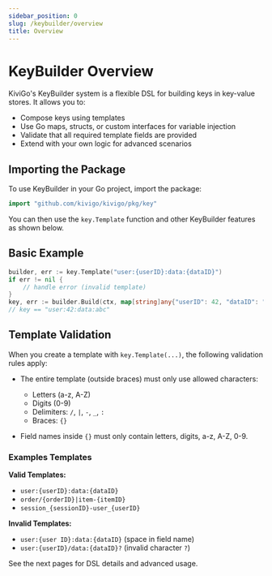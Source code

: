 ```yaml
---
sidebar_position: 0
slug: /keybuilder/overview
title: Overview
---
```


# KeyBuilder Overview

KiviGo's KeyBuilder system is a flexible DSL for building keys in key-value stores. It allows you to:

- Compose keys using templates
- Use Go maps, structs, or custom interfaces for variable injection
- Validate that all required template fields are provided
- Extend with your own logic for advanced scenarios

## Importing the Package

To use KeyBuilder in your Go project, import the package:

```go
import "github.com/kivigo/kivigo/pkg/key"
```

You can then use the `key.Template` function and other KeyBuilder features as shown below.

## Basic Example

```go
builder, err := key.Template("user:{userID}:data:{dataID}")
if err != nil {
    // handle error (invalid template)
}
key, err := builder.Build(ctx, map[string]any{"userID": 42, "dataID": "abc"})
// key == "user:42:data:abc"
```

## Template Validation

When you create a template with `key.Template(...)`, the following validation rules apply:

- The entire template (outside braces) must only use allowed characters:
  - Letters (a-z, A-Z)
  - Digits (0-9)
  - Delimiters: `/`, `|`, `-`, `_`, `:`
  - Braces: `{}`

- Field names inside `{}` must only contain letters, digits, a-z, A-Z, 0-9.

### Examples Templates

**Valid Templates:**

- `user:{userID}:data:{dataID}`
- `order/{orderID}|item-{itemID}`
- `session_{sessionID}-user_{userID}`

**Invalid Templates:**

- `user:{user ID}:data:{dataID}` (space in field name)
- `user:{userID}/data:{dataID}?` (invalid character `?`)

See the next pages for DSL details and advanced usage.

